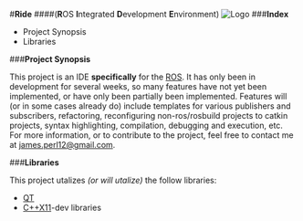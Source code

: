 #**Ride**
####(**R**OS **I**ntegrated **D**evelopment **E**nvironment)
![Logo](https://github.com/DeepBlue14/ride/blob/master/images/ride1.jpg)
###**Index**

- Project Synopsis
- Libraries


###**Project Synopsis**

This project is an IDE **specifically** for the [ROS][1].  It has only been in development for several weeks, so many features have not yet been implemented, or have only been partially been implemented.  Features will (or in some cases already do) include templates for various publishers and subscribers, refactoring, reconfiguring non-ros/rosbuild projects to catkin projects, syntax highlighting, compilation, debugging and execution, etc.  For more information, or to contribute to the project, feel free to contact me at james.perl12@gmail.com.
 

###**Libraries**

This project utalizes *(or will utalize)* the follow libraries:
- [QT][2]
- [C++X11][3]-dev libraries






<!--links-->

[1]: http://www.ros.org/
[2]: http://www.qt.io/
[3]: http://en.wikipedia.org/wiki/C%2B%2B11

